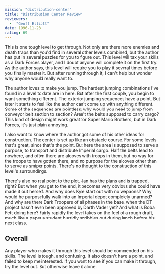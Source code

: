 ```yaml
---
mission: "distribution-center"
title: "Distribution Center Review"
reviewers: 
  -  "Geoff Elliott"
date: 1996-11-23
rating: 69
---
```


This is one tough level to get through. Not only are there more enemies and death traps than you'd find in several other levels combined, but the author has put in several puzzles for you to figure out. This level will tax your skills as a Dark Forces player, and I doubt anyone will complete it on the first try. As the author says, this level will require you to play it several times before you finally master it. But after running through it, I can't help but wonder why anyone would really want to.

The author loves to make you jump. The hardest jumping combinations I've found in a level to date are in here. But after the first couple, you begin to want something different. The exterior jumping sequences have a point. But later it starts to feel like the author can't come up with anything different. Some of the sequences are pointless: why would you need to jump from conveyor belt section to section? Aren't the belts supposed to carry cargo? This kind of design might work great for Super Mario Brothers, but in Dark Forces, it's just plain annoying.

I also want to know where the author got some of his other ideas for construction. The center is set up like an obstacle course. For some levels that's great, since that's the point. But here the area is supposed to serve a purpose, to transport and distribute Imperial cargo. Half the belts lead to nowhere, and often there are alcoves with troops in them, but no way for the troops to have gotten there, and no purpose for the alcoves other than to serve as smiper points. There's no thought to the construction of this level's surroundings.

There's also no real point to the plot. Jan has the plans and is trapped, right? But when you get to the end, it becomes very obvious she could have made it out herself. And why does Kyle start out with no wepaons? Why would he purposefully walk into an Imperial depot completely unarmed? And why are there Dark Troopers of all phases in the base, when the DT project hasn't even been approved by Darth Vader yet? And what is Boba Fett doing here? Fairly rapidly the level takes on the feel of a rough draft, much like a paper a student hurridly scribbles out during lunch before his next class.

## Overall

Any player who makes it through this level should be commended on his skills. The level is tough, and confusing. It also doesn't have a point, and failed to keep me interested. If you want to see if you can make it through, try the level out. But otherwise leave it alone.
